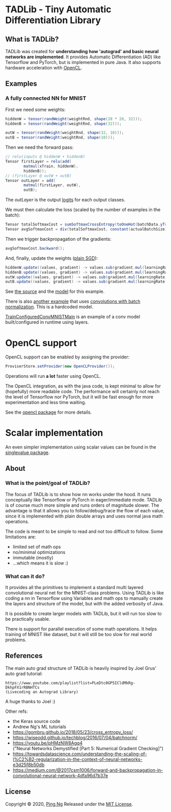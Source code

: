 TADLib - Tiny Automatic Differentiation Library
===

What is TADLib?
---
TADLib was created for **understanding how 'autograd' and basic neural networks are implemented**. It provides 
Automatic Differentiation (AD) like Tensorflow and PyTorch, but is implemented in pure Java. It also supports 
hardware acceleration with [OpenCL](https://www.khronos.org/opencl/).

Examples
---
### A fully connected NN for MNIST
First we need some weights:
```java
hiddenW = tensor(randWeight(weightRnd, shape(28 * 28, 32)));
hiddenB = tensor(randWeight(weightRnd, shape(32)));

outW = tensor(randWeight(weightRnd, shape(32, 10)));
outB = tensor(randWeight(weightRnd, shape(10)));
```
Then we need the forward pass:
```java
// relu(inputs @ hiddenW + hiddenB)
Tensor firstLayer = relu(add(
        matmul(xTrain, hiddenW),
        hiddenB));
// (firstLayer @ outW + outB)
Tensor outLayer = add(
        matmul(firstLayer, outW),
        outB);
```
The _outLayer_ is the output [logits](https://stackoverflow.com/questions/34240703/what-is-logits-softmax-and-softmax-cross-entropy-with-logits)
for each output classes.

We must then calculate the loss (scaled by the number of examples in the batch):
```java
Tensor totalSoftmaxCost = sumSoftmaxCrossEntropy(toOneHot(batchData.yTrain), outLayer);
Tensor avgSoftmaxCost = div(totalSoftmaxCost, constant(actualBatchSize));
```

Then we trigger backpropagation of the gradients:
```java
avgSoftmaxCost.backward();
```

And, finally, update the weights ([plain SGD](https://ruder.io/optimizing-gradient-descent/index.html#batchgradientdescent)):
```java
hiddenW.update((values, gradient) -> values.sub(gradient.mul(learningRate)));
hiddenB.update((values, gradient) -> values.sub(gradient.mul(learningRate)));
outW.update((values, gradient) -> values.sub(gradient.mul(learningRate)));
outB.update((values, gradient) -> values.sub(gradient.mul(learningRate)));
```

See [the source](src/main/java/com/codeberry/tadlib/example/mnist/TrainFullyConnectedMNISTMain.java) and
the [model](src/main/java/com/codeberry/tadlib/example/mnist/MNISTFullyConnectedModel.java) for this example.

There is also [another example](src/main/java/com/codeberry/tadlib/example/mnist/TrainFixedConvMNISTMain.java) that uses
[convolutions with batch normalization](src/main/java/com/codeberry/tadlib/example/mnist/FixedMNISTConvModel.java).
This is a hardcoded model.

[TrainConfiguredConvMNISTMain](src/main/java/com/codeberry/tadlib/example/mnist/TrainConfiguredConvMNISTMain.java)
is an example of a conv model built/configured in runtime using layers.

OpenCL support
===
OpenCL support can be enabled by assigning the provider:
```java
ProviserStore.setProvider(new OpenCLProvider());
```
Operations will run **a lot** faster using OpenCL.

The OpenCL integration, as with the java code, is kept minimal to allow for (hopefully)
more readable code. The performance will certainly not reach the level of Tensorflow nor PyTorch,
but it will be fast enough for more experimentation and less time waiting.

See the [opencl package](src/main/java/com/codeberry/tadlib/provider/opencl/README.md) for more details.

Scalar implementation
===
An even simpler implementation using scalar values can be found in the [singlevalue package](src/main/java/com/codeberry/tadlib/singlevalue/README.md).

About
---
### What is the point/goal of TADLib?
The focus of TADLib is to show how nn works under the hood. It runs conceptually like
Tensorflow or PyTorch in eager/immediate mode. TADLib is of course much more simple and 
runs orders of magnitude slower. The advantage is that it allows you to follow/debug/trace
the flow of each value, since it is implemented with plain double arrays and uses
normal java math operations.

The code is meant to be simple to read and not too difficult to follow. Some limitations are:
- limited set of math ops
- no/minimal optimizations
- immutable (mostly)
- ...which means it is slow :)

### What can it do?
It provides all the primitives to implement a standard multi layered convolutional neural net
for the MNIST-class problems. Using TADLib is like coding a nn in Tensorflow using Variables and
math ops to manually create the layers and structure of the model, but with the added verbosity of Java.

It is possible to create larger models with TADLib, but it will run too slow to be practically usable.

There is support for parallel execution of some math operations. It helps training of MNIST like
dataset, but it will still be too slow for real world problems.

References
---
The main auto grad structure of TADLib is heavily inspired by Joel Grus' auto grad tutorial:

    https://www.youtube.com/playlist?list=PLeDtc0GP5ICldMkRg-DkhpFX1rRBNHTCs
    (Livecoding an Autograd Library)

A huge thanks to Joel :)

Other refs:
- the Keras source code
- Andrew Ng's ML tutorials
- https://gombru.github.io/2018/05/23/cross_entropy_loss/
- https://wiseodd.github.io/techblog/2016/07/04/batchnorm/
- https://youtu.be/pHMzNW8Agq4 \
  ("Neural Networks Demystified \[Part 5: Numerical Gradient Checking]")
- https://towardsdatascience.com/understanding-the-scaling-of-l%C2%B2-regularization-in-the-context-of-neural-networks-e3d25f8b50db
- https://medium.com/@2017csm1006/forward-and-backpropagation-in-convolutional-neural-network-4dfa96d7b37e

License
---
Copyright © 2020, [Ping Ng](https://github.com/pingng)
Released under the [MIT License](LICENSE.txt).